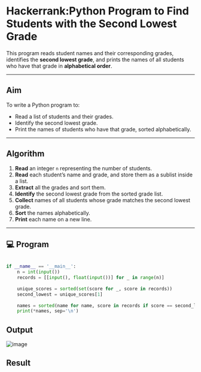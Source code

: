 #  Hackerrank:Python Program to Find Students with the Second Lowest Grade

This program reads student names and their corresponding grades, identifies the **second lowest grade**, and prints the names of all students who have that grade in **alphabetical order**.

---

##  Aim

To write a Python program to:
- Read a list of students and their grades.
- Identify the second lowest grade.
- Print the names of students who have that grade, sorted alphabetically.

---

##  Algorithm

1. **Read** an integer `n` representing the number of students.
2. **Read** each student’s name and grade, and store them as a sublist inside a list.
3. **Extract** all the grades and sort them.
4. **Identify** the second lowest grade from the sorted grade list.
5. **Collect** names of all students whose grade matches the second lowest grade.
6. **Sort** the names alphabetically.
7. **Print** each name on a new line.

---

## 💻  Program

```python

if __name__ == '__main__':
    n = int(input())
    records = [[input(), float(input())] for _ in range(n)]
    
    unique_scores = sorted(set(score for _, score in records))
    second_lowest = unique_scores[1]
    
    names = sorted(name for name, score in records if score == second_lowest)
    print(*names, sep='\n')


```

## Output

![image](https://github.com/user-attachments/assets/e4b94ff6-1324-4eaf-b24f-b7bc1295c173)

## Result



